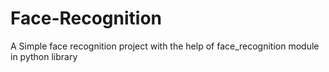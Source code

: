 # Face-Recognition
 A Simple face recognition project with the help of face_recognition module in python library
